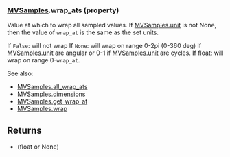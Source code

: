 ### [MVSamples](MVSamples.md).wrap_ats (property)




Value at which to wrap all sampled values.  If [MVSamples.unit](MVSamples.unit.md) is not None,
then the value of `wrap_at` is the same as the set units.

If `False`: will not wrap
If `None`: will wrap on range 0-2pi (0-360 deg) if [MVSamples.unit](MVSamples.unit.md) are angular
    or 0-1 if [MVSamples.unit](MVSamples.unit.md) are cycles.
If float: will wrap on range 0-`wrap_at`.

See also:

* [MVSamples.all_wrap_ats](MVSamples.all_wrap_ats.md)
* [MVSamples.dimensions](MVSamples.dimensions.md)
* [MVSamples.get_wrap_at](MVSamples.get_wrap_at.md)
* [MVSamples.wrap](MVSamples.wrap.md)

Returns
---------
* (float or None)

